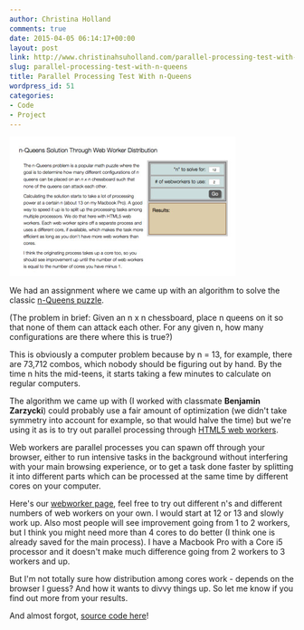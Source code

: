 ```yaml
---
author: Christina Holland
comments: true
date: 2015-04-05 06:14:17+00:00
layout: post
link: http://www.christinahsuholland.com/parallel-processing-test-with-n-queens/
slug: parallel-processing-test-with-n-queens
title: Parallel Processing Test With n-Queens
wordpress_id: 51
categories:
- Code
- Project
---
```


[![undefined.jpg](/images/2015/04/undefined-e1428212923980.jpg)](http://christinahsuholland.com/nqueens/webworker/webworker.html)

We had an assignment where we came up with an algorithm to solve the classic [n-Queens puzzle](http://en.wikipedia.org/wiki/Eight_queens_puzzle).

(The problem in brief: Given an n x n chessboard, place n queens on it so that none of them can attack each other.  For any given n, how many configurations are there where this is true?)

This is obviously a computer problem because by n = 13, for example, there are 73,712 combos, which nobody should be figuring out by hand.  By the time n hits the mid-teens, it starts taking a few minutes to calculate on regular computers.

<!-- more -->

The algorithm we came up with (I worked with classmate **Benjamin Zarzycki**) could probably use a fair amount of optimization (we didn't take symmetry into account for example, so that would halve the time) but we're using it as is to try out parallel processing through [HTML5 web workers](https://developer.mozilla.org/en-US/docs/Web/API/Web_Workers_API/Using_web_workers).

Web workers are parallel processes you can spawn off through your browser, either to run intensive tasks in the background without interfering with your main browsing experience, or to get a task done faster by splitting it into different parts which can be processed at the same time by different cores on your computer.

Here's our [webworker page](http://christinahsuholland.com/nqueens/webworker/webworker.html), feel free to try out different n's and different numbers of web workers on your own.  I would start at 12 or 13 and slowly work up.  Also most people will see improvement going from 1 to 2 workers, but I think you might need more than 4 cores to do better (I think one is already saved for the main process).  I have a Macbook Pro with a Core i5 processor and it doesn't make much difference going from 2 workers to 3 workers and up.

But I'm not totally sure how distribution among cores work - depends on the browser I guess?  And how it wants to divvy things up.  So let me know if you find out more from your results.

And almost forgot, [source code here](https://github.com/hsubox76/n-queens)!
